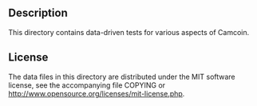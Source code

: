 Description
------------

This directory contains data-driven tests for various aspects of Camcoin.

License
--------

The data files in this directory are distributed under the MIT software
license, see the accompanying file COPYING or
http://www.opensource.org/licenses/mit-license.php.

